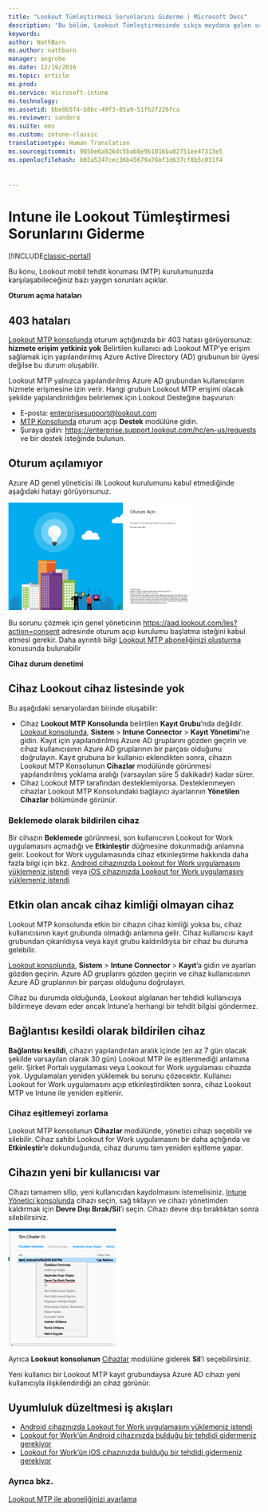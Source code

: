 ```yaml
---
title: "Lookout Tümleştirmesi Sorunlarını Giderme | Microsoft Docs"
description: "Bu bölüm, Lookout Tümleştirmesinde sıkça meydana gelen sorun giderme konularını açıklar"
keywords: 
author: NathBarn
ms.author: nathbarn
manager: angrobe
ms.date: 12/19/2016
ms.topic: article
ms.prod: 
ms.service: microsoft-intune
ms.technology: 
ms.assetid: bbe0b5f4-b8bc-49f3-85a9-51fb2f226fca
ms.reviewer: sandera
ms.suite: ems
ms.custom: intune-classic
translationtype: Human Translation
ms.sourcegitcommit: 905be6a926dc5bab8e9b1016ba82751ee47313e5
ms.openlocfilehash: b02a5247cec36b45679a76bf3d637cf8b5c031f4


---
```


# <a name="troubleshoot-lookout-integration-with-intune"></a>Intune ile Lookout Tümleştirmesi Sorunlarını Giderme

[!INCLUDE[classic-portal](../includes/classic-portal.md)]

Bu konu, Lookout mobil tehdit koruması (MTP) kurulumunuzda karşılaşabileceğiniz bazı yaygın sorunları açıklar.

**Oturum açma hataları**

## <a name="403-errors"></a>403 hataları
[Lookout MTP konsolunda](https://aad.lookout.com) oturum açtığınızda bir 403 hatası görüyorsunuz:  **hizmete erişim yetkiniz yok**  Belirtilen kullanıcı adı Lookout MTP’ye erişim sağlamak için yapılandırılmış Azure Active Directory (AD) grubunun bir üyesi değilse bu durum oluşabilir.

Lookout MTP yalnızca yapılandırılmış Azure AD grubundan kullanıcıların hizmete erişmesine izin verir. Hangi grubun Lookout MTP erişimi olacak şekilde yapılandırıldığını belirlemek için Lookout Desteğine başvurun:

* E-posta: enterprisesupport@lookout.com
* [MTP Konsolunda](http://aad.lookout.com) oturum açıp **Destek** modülüne gidin.
* Şuraya gidin: https://enterprise.support.lookout.com/hc/en-us/requests ve bir destek isteğinde bulunun.

## <a name="unable-to-sign-in"></a>Oturum açılamıyor
Azure AD genel yöneticisi ilk Lookout kurulumunu kabul etmediğinde aşağıdaki hatayı görüyorsunuz.

![Lookout oturum açma ekranında oturum açma hatası gösteren ekran görüntüsü](../media/mtp/lookout-mtp-consent-not-accepted-error.png)

Bu sorunu çözmek için genel yöneticinin https://aad.lookout.com/les?action=consent adresinde oturum açıp kurulumu başlatma isteğini kabul etmesi gerekir. Daha ayrıntılı bilgi [Lookout MTP aboneliğinizi oluşturma](../deploy-use/set-up-your-subscription-with-lookout-mtp.md) konusunda bulunabilir

**Cihaz durum denetimi**

## <a name="device-missing-from-lookout-device-list"></a>Cihaz Lookout cihaz listesinde yok

Bu aşağıdaki senaryolardan birinde oluşabilir:
* Cihaz **Lookout MTP Konsolunda** belirtilen **Kayıt Grubu**’nda değildir.  [Lookout konsolunda](http://aad.lookout.com), **Sistem** > **Intune Connector** > **Kayıt Yönetimi**’ne gidin.  Kayıt için yapılandırılmış Azure AD gruplarını gözden geçirin ve cihaz kullanıcısının Azure AD gruplarının bir parçası olduğunu doğrulayın.  Kayıt grubuna bir kullanıcı eklendikten sonra, cihazın Lookout MTP Konsolunun **Cihazlar** modülünde görünmesi yapılandırılmış yoklama aralığı (varsayılan süre 5 dakikadır) kadar sürer.
* Cihaz Lookout MTP tarafından desteklemiyorsa.  Desteklenmeyen cihazlar Lookout MTP Konsolundaki bağlayıcı ayarlarının **Yönetilen Cihazlar** bölümünde görünür.

### <a name="device-reported-as-pending"></a>**Beklemede** olarak bildirilen cihaz

Bir cihazın **Beklemede** görünmesi, son kullanıcının Lookout for Work uygulamasını açmadığı ve **Etkinleştir** düğmesine dokunmadığı anlamına gelir. Lookout for Work uygulamasında cihaz etkinleştirme hakkında daha fazla bilgi için bkz. [Android cihazınızda Lookout for Work uygulamasını yüklemeniz istendi](http://docs.microsoft.com/intune/enduser/you-are-prompted-to-install-lookout-for-work-android) veya [iOS cihazınızda Lookout for Work uygulamasını yüklemeniz istendi](https://docs.microsoft.com/en-us/intune/enduser/you-are-prompted-to-install-lookout-for-work-ios)

## <a name="device-whos-active-but-has-no-device-id"></a>Etkin olan ancak cihaz kimliği olmayan cihaz
Lookout MTP konsolunda etkin bir cihazın cihaz kimliği yoksa bu, cihaz kullanıcısının kayıt grubunda olmadığı anlamına gelir. Cihaz kullanıcısı kayıt grubundan çıkarıldıysa veya kayıt grubu kaldırıldıysa bir cihaz bu duruma gelebilir.

[Lookout konsolunda](http://aad.lookout.com), **Sistem** > **Intune Connector** > **Kayıt**’a gidin ve ayarları gözden geçirin.  Azure AD gruplarını gözden geçirin ve cihaz kullanıcısının Azure AD gruplarının bir parçası olduğunu doğrulayın.

Cihaz bu durumda olduğunda, Lookout algılanan her tehdidi kullanıcıya bildirmeye devam eder ancak Intune’a herhangi bir tehdit bilgisi göndermez.

## <a name="device-reported-as-disconnected"></a>**Bağlantısı kesildi** olarak bildirilen cihaz

**Bağlantısı kesildi**, cihazın yapılandırılan aralık içinde (en az 7 gün olacak şekilde varsayılan olarak 30 gün) Lookout MTP ile eşitlenmediği anlamına gelir. Şirket Portalı uygulaması veya Lookout for Work uygulaması cihazda yok. Uygulamaları yeniden yüklemek bu sorunu çözecektir. Kullanıcı Lookout for Work uygulamasını açıp etkinleştirdikten sonra, cihaz Lookout MTP ve Intune ile yeniden eşitlenir.

### <a name="forcing-a-device-sync"></a>Cihaz eşitlemeyi zorlama
Lookout MTP konsolunun **Cihazlar** modülünde, yönetici cihazı seçebilir ve silebilir.   Cihaz sahibi Lookout for Work uygulamasını bir daha açtığında ve **Etkinleştir**’e dokunduğunda, cihaz durumu tam yeniden eşitleme yapar.

## <a name="device-has-a-new-user"></a>Cihazın yeni bir kullanıcısı var
Cihazı tamamen silip, yeni kullanıcıdan kaydolmasını istemelisiniz.  [Intune Yönetici konsolunda](https://manage.microsoft.com) cihazı seçin, sağ tıklayın ve cihazı yönetimden kaldırmak için **Devre Dışı Bırak/Sil**’i seçin. Cihazı devre dışı bıraktıktan sonra silebilirsiniz.

![Intune Yönetici konsolunda devre dışı bırak/sil seçeneği görüntülenen cihaz modülünün ekran görüntüsü](../media/mtp/mtp-retire-device-intune-console.png)

Ayrıca **Lookout konsolunun** [Cihazlar](http://aad.lookout.com) modülüne giderek **Sil**’i seçebilirsiniz.

Yeni kullanıcı bir Lookout MTP kayıt grubundaysa Azure AD cihazı yeni kullanıcıyla ilişkilendirdiği an cihaz görünür.

## <a name="compliance-remediation-workflows"></a>Uyumluluk düzeltmesi iş akışları
- [Android cihazınızda Lookout for Work uygulamasını yüklemeniz istendi]( http://docs.microsoft.com/intune/enduser/you-are-prompted-to-install-lookout-for-work-android)
- [Lookout for Work’ün Android cihazınızda bulduğu bir tehdidi gidermeniz gerekiyor](http://docs.microsoft.com/intune/enduser/you-need-to-resolve-a-threat-found-by-lookout-for-work-android)
- [Lookout for Work’ün iOS cihazınızda bulduğu bir tehdidi gidermeniz gerekiyor](https://docs.microsoft.com/en-us/intune/enduser/you-need-to-resolve-a-threat-found-by-lookout-for-work-ios)


### <a name="see-also"></a>Ayrıca bkz.
[Lookout MTP ile aboneliğinizi ayarlama](https://docs.microsoft.com/en-us/intune/deploy-use/set-up-your-subscription-with-lookout-mtp)



<!--HONumber=Feb17_HO3-->


